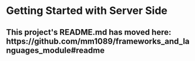 # Getting Started with Server Side

<h2>This project's README.md has moved here: https://github.com/mm1089/frameworks_and_languages_module#readme </h2>

